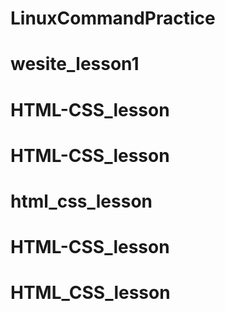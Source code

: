 # LinuxCommandPractice
# wesite_lesson1
# HTML-CSS_lesson
# HTML-CSS_lesson
# html_css_lesson
# HTML-CSS_lesson
# HTML_CSS_lesson
